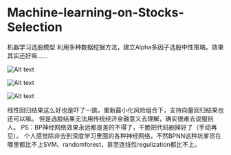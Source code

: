 # Machine-learning-on-Stocks-Selection
机器学习选股模型
利用多种数据挖掘方法，建立Alpha多因子选股中性策略。效果其实还好嘛……

![Alt text](https://raw.githubusercontent.com/pyhong/Machine-learning-on-Stocks-Selection/master/Pics/EqualWeighted.png)

![Alt text](https://raw.githubusercontent.com/pyhong/Machine-learning-on-Stocks-Selection/master/Pics/EqualWeighted2.png)

![Alt text](https://raw.githubusercontent.com/pyhong/Machine-learning-on-Stocks-Selection/master/Pics/MWeighted.png)

线性回归结果这么好也是吓了一跳，重新最小化风险组合下，支持向量回归结果也还可以嘛。
但是选股结果无法用传统经济金融意义去理解，确实很难去说服别人。
PS：BP神经网络效果永远都是差的不得了，干脆把代码删掉好了（手动再见）。
个人感觉除非去到深度学习里面的各种神经网络，不然BPNN这种坑爹货在哪里都比不上SVM、randomforest，甚至连线性regulization都比不上。
